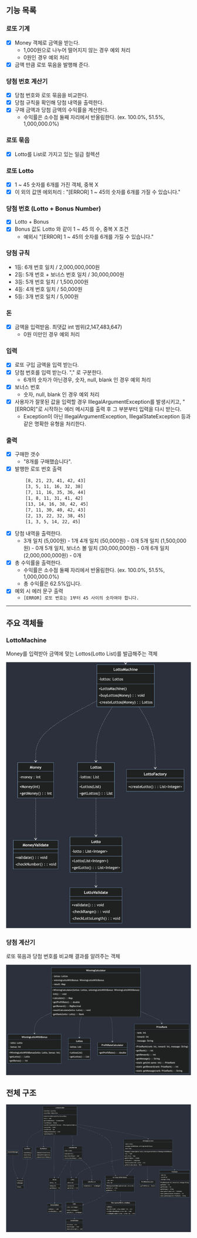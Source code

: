 ## 기능 목록 

### 로또 기계
- [x] Money 객체로 금액을 받는다.
    - 1,000원으로 나누어 떨어지지 않는 경우 예외 처리
    - 0원인 경우 예외 처리
- [x] 금액 만큼 로또 묶음을 발행해 준다.

### 당첨 번호 계산기
- [x] 당첨 번호와 로또 묶음을 비교한다.
- [x] 당첨 규칙을 확인해 당첨 내역을 출력한다.
- [x] 구매 금액과 당첨 금액의 수익률을 계산한다.
  - 수익률은 소수점 둘째 자리에서 반올림한다. (ex. 100.0%, 51.5%, 1,000,000.0%)

### 로또 묶음
- [x] Lotto를 List로 가지고 있는 일급 컬렉션

### 로또 Lotto
- [x] 1 ~ 45 숫자를 6개를 가진 객체, 중복 X
- [x] 이 외의 값엔 에외처리 : "[ERROR] 1 ~ 45의 숫자를 6개를 가질 수 있습니다."

### 당첨 번호 (Lotto + Bonus Number)
- [x] Lotto + Bonus
- [x] Bonus 값도 Lotto 와 같이 1 ~ 45 의 수, 중복 X 조건
  - 예외시 "[ERROR] 1 ~ 45의 숫자를 6개를 가질 수 있습니다."

### 당첨 규칙
  - 1등: 6개 번호 일치 / 2,000,000,000원
  - 2등: 5개 번호 + 보너스 번호 일치 / 30,000,000원
  - 3등: 5개 번호 일치 / 1,500,000원
  - 4등: 4개 번호 일치 / 50,000원
  - 5등: 3개 번호 일치 / 5,000원

### 돈
- [x] 금액을 입력받음. 최댓값 int 범위(2,147,483,647)
  - 0원 미만인 경우 예외 처리

### 입력
- [x] 로또 구입 금액을 입력 받는다. 
- [x] 당첨 번호를 입력 받는다. "," 로 구분한다.
  - 6개의 숫자가 아닌경우, 숫자, null, blank 인 경우 예외 처리
- [x] 보너스 번호
  - 숫자, null, blank 인 경우 예외 처리
- [x] 사용자가 잘못된 값을 입력할 경우 IllegalArgumentException를 발생시키고, "[ERROR]"로 시작하는 에러 메시지를 출력 후 그 부분부터 입력을 다시 받는다.
  - Exception이 아닌 IllegalArgumentException, IllegalStateException 등과 같은 명확한 유형을 처리한다.

### 출력
- [x] 구매한 갯수
  - "8개를 구매했습니다".
- [x] 발행한 로또 번호 출력
  ```
      [8, 21, 23, 41, 42, 43]
      [3, 5, 11, 16, 32, 38]
      [7, 11, 16, 35, 36, 44]
      [1, 8, 11, 31, 41, 42]
      [13, 14, 16, 38, 42, 45]
      [7, 11, 30, 40, 42, 43]
      [2, 13, 22, 32, 38, 45]
      [1, 3, 5, 14, 22, 45]
  ```
- [x] 당첨 내역을 출력한다.
  - 3개 일치 (5,000원) - 1개
    4개 일치 (50,000원) - 0개
    5개 일치 (1,500,000원) - 0개
    5개 일치, 보너스 볼 일치 (30,000,000원) - 0개
    6개 일치 (2,000,000,000원) - 0개
- [x] 총 수익률을 출력한다.
  - 수익률은 소수점 둘째 자리에서 반올림한다. (ex. 100.0%, 51.5%, 1,000,000.0%)
  - 총 수익률은 62.5%입니다.
- [x] 예외 시 에러 문구 출력
  - `[ERROR] 로또 번호는 1부터 45 사이의 숫자여야 합니다.`





---



## 주요 객체들

### LottoMachine

Money를 입력받아 금액에 맞는 Lottos(Lotto List)를 발급해주는 객체

![image-20231108221821958](./images/image-20231108221821958.png)



### 당첨 계산기

로또 묶음과 당첨 번호를 비교해 결과를 알려주는 객체

![image-20231108222605011](./images/image-20231108222605011.png)



## 전체 구조

![image-20231108223252611](./images/image-20231108223252611.png)
